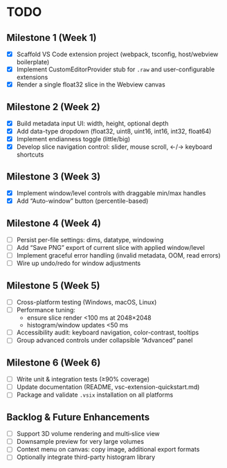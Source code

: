 # TODO

## Milestone 1 (Week 1)
- [x] Scaffold VS Code extension project (webpack, tsconfig, host/webview boilerplate)
- [x] Implement CustomEditorProvider stub for `.raw` and user-configurable extensions
- [x] Render a single float32 slice in the Webview canvas

## Milestone 2 (Week 2)
- [x] Build metadata input UI: width, height, optional depth
- [x] Add data-type dropdown (float32, uint8, uint16, int16, int32, float64)
- [x] Implement endianness toggle (little/big)
- [x] Develop slice navigation control: slider, mouse scroll, ←/→ keyboard shortcuts

## Milestone 3 (Week 3)
- [x] Implement window/level controls with draggable min/max handles
- [x] Add “Auto-window” button (percentile-based)

## Milestone 4 (Week 4)
- [ ] Persist per-file settings: dims, datatype, windowing
- [ ] Add “Save PNG” export of current slice with applied window/level
- [ ] Implement graceful error handling (invalid metadata, OOM, read errors)
- [ ] Wire up undo/redo for window adjustments

## Milestone 5 (Week 5)
- [ ] Cross-platform testing (Windows, macOS, Linux)
- [ ] Performance tuning: 
  - ensure slice render <100 ms at 2048×2048  
  - histogram/window updates <50 ms  
- [ ] Accessibility audit: keyboard navigation, color-contrast, tooltips
- [ ] Group advanced controls under collapsible “Advanced” panel

## Milestone 6 (Week 6)
- [ ] Write unit & integration tests (≥90% coverage)
- [ ] Update documentation (README, vsc-extension-quickstart.md)
- [ ] Package and validate `.vsix` installation on all platforms

## Backlog & Future Enhancements
- [ ] Support 3D volume rendering and multi‐slice view
- [ ] Downsample preview for very large volumes
- [ ] Context menu on canvas: copy image, additional export formats
- [ ] Optionally integrate third-party histogram library

